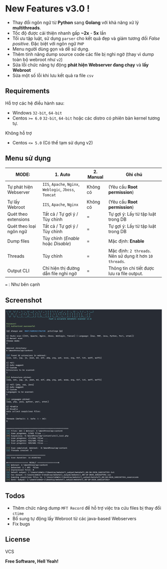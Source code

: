 

# New Features v3.0 !
  - Thay đổi ngôn ngữ từ **Python** sang **Golang** với khả năng xử lý **multithreads**. 
  - Tốc độ được cải thiện nhanh gấp **~2x** - **5x** lần
  - Tối ưu tập luật, sử dụng `parser` cho kết quả đẹp và giảm tương đối *False positive*. Đặc biệt với ngôn ngữ `PHP`
  - Menu người dùng gọn và dễ sử dụng.
  - Thêm tính năng dump source code các file bị nghi ngờ (thay vì dump toàn bộ webroot như `v2`)
  - Sửa lỗi chức năng tự động **phát hiện Webserver đang chạy** và **lấy Webroot**
  - Sửa một số lỗi khi lưu kết quả ra file `csv`

## Requirements

Hỗ trợ các hệ điều hành sau:
- Windows `32-bit`, `64-bit`
- Centos `>= 6.0`  `32-bit`, `64-bit` hoặc các distro có phiên bản kernel tương tự.

Không hỗ trợ
- Centos `<= 5.0` (Có thể tạm sử dụng v2)

## Menu sử dụng


| MODE: | 1. Auto | 2. Manual | Ghi chú |
|--|--|--|--|
| Tự phát hiện Webserver | `IIS`, `Apache`, `Nginx`, `Weblogic`, `Jboss`, `Tomcat` | Không có | (Yêu cầu **Root permission**)
| Tự lấy Webroot | `IIS`, `Apache`, `Nginx` | Không có | (Yêu cầu **Root permission**)
|Quét theo extensions|Tất cả / Tự gợi ý / Tùy chỉnh| = | Tự gợi ý: Lấy từ tập luật trong DB
|Quét theo loại ngôn ngữ|Tất cả / Tự gợi ý / Tùy chỉnh| = | Tự gợi ý: Lấy từ tập luật trong DB
|Dump files| Tùy chỉnh (*Enable* hoặc *Disable*) | = | Mặc định: **Enable**
|Threads| Tùy chỉnh | = | Mặc định: `2 threads`.  Nên sử dụng ít hơn `10 threads`.
|Output CLI| Chỉ hiện thị đường dẫn file nghi ngờ | = | Thông tin chi tiết được lưu ra file output.

`=` : Như bên cạnh


## Screenshot

![enter image description here](https://github.com/sting8k/aww/blob/master/ShellScreenshot.PNG?raw=true)



## Todos

 - Thêm chức năng dump `MFT Record` để hỗ trợ việc tra cứu files bị thay đổi `ctime`
 - Bổ sung tự động lấy Webroot từ các java-based Webservers
 - Fix bugs

License
----

VCS

**Free Software, Hell Yeah!**

